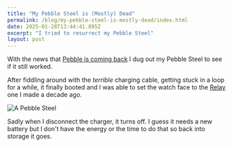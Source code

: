 ```yaml
---
title: "My Pebble Steel is (Mostly) Dead"
permalink: /blog/my-pebble-steel-is-mostly-dead/index.html
date: 2025-01-28T13:44:41.895Z
excerpt: "I tried to resurrect my Pebble Steel"
layout: post
---
```


With the news that [Pebble is coming back](https://ericmigi.com/blog/why-were-bringing-pebble-back) I dug out my Pebble Steel to see if it still worked.

After fiddling around with the _terrible_ charging cable, getting stuck in a loop for a while, it finally booted and I was able to set the watch face to the [Relay](https://relay.fm) one I made a decade ago.

![A Pebble Steel](https://cdn.rknight.me/site/2025/pebble-steel.jpg)

Sadly when I disconnect the charger, it turns off. I guess it needs a new battery but I don't have the energy or the time to do that so back into storage it goes.